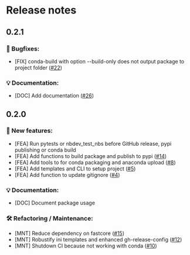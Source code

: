 # Release notes

## 0.2.1

### :tada: Bugfixes:
* [FIX] conda-build with option --build-only does not output package to project folder ([#22](https://github.com/PabloRMira/easyrelease/pull/22))

### :bulb: Documentation:
* [DOC] Add documentation ([#26](https://github.com/PabloRMira/easyrelease/pull/26))

## 0.2.0

### :rocket: New features:
* [FEA] Run pytests or nbdev_test_nbs before GitHub release, pypi publishing or conda build
* [FEA] Add functions to build package and publish to pypi ([#14](https://github.com/PabloRMira/easyrelease/pull/14))
* [FEA] Add tools to for conda packaging and anaconda upload ([#8](https://github.com/PabloRMira/easyrelease/pull/8))
* [FEA] Add templates and CLI to setup project ([#5](https://github.com/PabloRMira/easyrelease/pull/5))
* [FEA] Add function to update gitignore ([#4](https://github.com/PabloRMira/easyrelease/pull/4))

### :bulb: Documentation:
* [DOC] Document package usage

### :hammer_and_wrench: Refactoring / Maintenance:
* [MNT] Reduce dependency on fastcore ([#15](https://github.com/PabloRMira/easyrelease/pull/15))
* [MNT] Robustify ini templates and enhanced gh-release-config ([#12](https://github.com/PabloRMira/easyrelease/pull/12))
* [MNT] Shutdown CI because not working with conda ([#10](https://github.com/PabloRMira/easyrelease/pull/10))